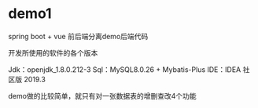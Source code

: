 # demo1
spring boot + vue 前后端分离demo后端代码

开发所使用的软件的各个版本

Jdk：openjdk_1.8.0.212-3
Sql：MySQL8.0.26 + Mybatis-Plus
IDE：IDEA 社区版 2019.3

demo做的比较简单，就只有对一张数据表的增删查改4个功能

